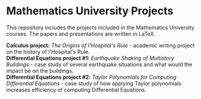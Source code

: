 # Mathematics University Projects

This repository includes the projects included in the Mathematics University courses. The papers and presentations are written in LaTeX.

**Calculus project:** _The Origins of l'Hospital's Rule_ - academic writing project on the history of l'Hospital's Rule. \
**Differential Equations project #1:** _Earthquake Shaking of Multistory Buildings_ - case study of several earthquake situations and what would the impact be on the buildings. \
**Differential Equations project #2:** _Taylor Polynomials for Computing Differential Equations_ - case study of how applying Taylor polynomials increases efficiency of computing Differential Equations.
